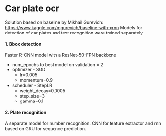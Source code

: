 # Car plate ocr

Solution based on baseline by Mikhail Gurevich: https://www.kaggle.com/mgurevich/baseline-with-crnn
Models for detection of car plates and text recognition were trained separately.

#### 1. Bbox detection 

Faster R-CNN model with a ResNet-50-FPN backbone
* num_epochs to best model on validation  = 2 
* optimizer - SGD
  * lr=0.005
  * momentum=0.9
* scheduler - StepLR
  * weight_decay=0.0005
  * step_size=3
  * gamma=0.1


#### 2. Plate recognition

A separate model for number recognition. CNN for feature extractor and rnn based on GRU for sequence prediction. 
